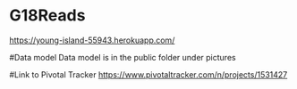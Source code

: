 # G18Reads
https://young-island-55943.herokuapp.com/

#Data model
Data model is in the public folder under pictures

#Link to Pivotal Tracker
https://www.pivotaltracker.com/n/projects/1531427
